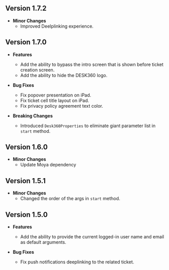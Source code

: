 ## Version 1.7.2

- **Minor Changes**
  - Improved Deelplinking experience. 

## Version 1.7.0

- **Features**
  - Add the ability to bypass the intro screen that is shown before ticket creation screen.
  - Add the ability to hide the DESK360 logo.

- **Bug Fixes**
  - Fix popover presentation on iPad.
  - Fix ticket cell title layout on iPad.
  - Fix privacy policy agreement text color.

- **Breaking Changes**
  - Introduced `Desk360Properties` to eliminate giant parameter list in `start` method.

## Version 1.6.0

- **Minor Changes**
  - Update Moya dependency

## Version 1.5.1

- **Minor Changes**
  - Changed the order of the args in `start` method.

## Version 1.5.0

- **Features**
  - Add the ability to provide the current logged-in user name and email as default arguments.

- **Bug Fixes**
  - Fix push notifications deeplinking to the related ticket.
